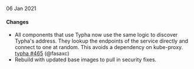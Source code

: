 06 Jan 2021

#### Changes

 - All components that use Typha now use the same logic to discover Typha's address.  They lookup the endpoints of the service directly and connect to one at random.  This avoids a dependency on kube-proxy. [typha #465](https://github.com/projectcalico/typha/pull/465) (@fasaxc)
 - Rebuild with updated base images to pull in security fixes.
